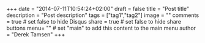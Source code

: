 +++
date = "2014-07-11T10:54:24+02:00"
draft = false
title = "Post title"
description = "Post description"
tags = ["tag1","tag2"]
image = ""
comments = true	# set false to hide Disqus
share = true	# set false to hide share buttons
menu= ""		# set "main" to add this content to the main menu
author = "Derek Tamsen"
+++
